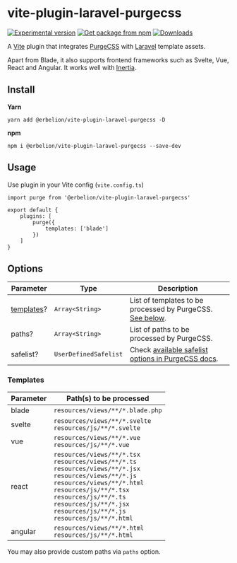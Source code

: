 # vite-plugin-laravel-purgecss

[![Experimental version](https://img.shields.io/badge/-experimental-red)](#) [![Get package from npm](https://img.shields.io/npm/v/@erbelion/vite-plugin-laravel-purgecss?color=blue)](https://www.npmjs.com/package/@erbelion/vite-plugin-laravel-purgecss) [![Downloads](https://img.shields.io/npm/dt/@erbelion/vite-plugin-laravel-purgecss)](https://www.npmjs.com/package/@erbelion/vite-plugin-laravel-purgecss)

A [Vite](https://github.com/vitejs/vite) plugin that integrates [PurgeCSS](https://github.com/FullHuman/purgecss) with [Laravel](https://github.com/laravel/laravel) template assets.

Apart from Blade, it also supports frontend frameworks such as Svelte, Vue, React and Angular. It works well with [Inertia](https://github.com/inertiajs/inertia).

## Install
**Yarn**
```
yarn add @erbelion/vite-plugin-laravel-purgecss -D
```
**npm**
```
npm i @erbelion/vite-plugin-laravel-purgecss --save-dev
```

## Usage
Use plugin in your Vite config (`vite.config.ts`)

```
import purge from '@erbelion/vite-plugin-laravel-purgecss'

export default {
    plugins: [
        purge({
            templates: ['blade']
        })
    ]
}
```

## Options

| Parameter | Type  | Description |
| ----------- | -----------  | ---------- |
| [templates](#templates)? | `Array<String>` | List of templates to be processed by PurgeCSS. [See below](#templates). |
| paths? | `Array<String>` | List of paths to be processed by PurgeCSS. |
| safelist? | `UserDefinedSafelist` | Check [available safelist options in PurgeCSS docs](https://purgecss.com/configuration.html#options).

### Templates

| Parameter | Path(s) to be processed |
| ----------- | ----------- |
| blade | `resources/views/**/*.blade.php` |
| svelte | `resources/views/**/*.svelte`<br/>`resources/js/**/*.svelte` |
| vue | `resources/views/**/*.vue`<br/>`resources/js/**/*.vue` |
| react | `resources/views/**/*.tsx`<br/>`resources/views/**/*.ts`<br/>`resources/views/**/*.jsx`<br/>`resources/views/**/*.js`<br/>`resources/views/**/*.html`<br/>`resources/js/**/*.tsx`<br/>`resources/js/**/*.ts`<br/>`resources/js/**/*.jsx`<br/>`resources/js/**/*.js`<br/>`resources/js/**/*.html` |
| angular | `resources/views/**/*.html`<br/>`resources/js/**/*.html` |

You may also provide custom paths via `paths` option.
